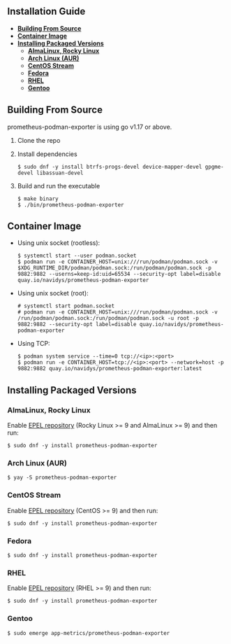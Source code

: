## Installation Guide

- [**Building From Source**](#building-from-source)
- [**Container Image**](#container-image)
- [**Installing Packaged Versions**](#installing-packaged-versions)
  - [**AlmaLinux, Rocky Linux**](#almalinux-rocky-linux)
  - [**Arch Linux (AUR)**](#arch-linux-aur)
  - [**CentOS Stream**](#centos-stream)
  - [**Fedora**](#fedora)
  - [**RHEL**](#rhel)
  - [**Gentoo**](#gentoo)


## Building From Source

prometheus-podman-exporter is using go v1.17 or above.

1. Clone the repo
2. Install dependencies

    ```shell
    $ sudo dnf -y install btrfs-progs-devel device-mapper-devel gpgme-devel libassuan-devel
    ```

2. Build and run the executable

    ```shell
    $ make binary
    $ ./bin/prometheus-podman-exporter
    ```
## Container Image

* Using unix socket (rootless):

    ```shell
    $ systemctl start --user podman.socket
    $ podman run -e CONTAINER_HOST=unix:///run/podman/podman.sock -v $XDG_RUNTIME_DIR/podman/podman.sock:/run/podman/podman.sock -p 9882:9882 --userns=keep-id:uid=65534 --security-opt label=disable quay.io/navidys/prometheus-podman-exporter
    ```

* Using unix socket (root):

    ```
    # systemctl start podman.socket
    # podman run -e CONTAINER_HOST=unix:///run/podman/podman.sock -v /run/podman/podman.sock:/run/podman/podman.sock -u root -p 9882:9882 --security-opt label=disable quay.io/navidys/prometheus-podman-exporter
    ```

* Using TCP:

    ```shell
    $ podman system service --time=0 tcp://<ip>:<port>
    $ podman run -e CONTAINER_HOST=tcp://<ip>:<port> --network=host -p 9882:9882 quay.io/navidys/prometheus-podman-exporter:latest
    ```

## Installing Packaged Versions

### AlmaLinux, Rocky Linux

Enable [EPEL repository](https://docs.fedoraproject.org/en-US/epel/) (Rocky Linux >= 9 and AlmaLinux >= 9) and then run:

```shell
$ sudo dnf -y install prometheus-podman-exporter
```

### Arch Linux (AUR)

```shell
$ yay -S prometheus-podman-exporter
```

### CentOS Stream

Enable [EPEL repository](https://docs.fedoraproject.org/en-US/epel/) (CentOS >= 9) and then run:

```shell
$ sudo dnf -y install prometheus-podman-exporter
```

### Fedora

```shell
$ sudo dnf -y install prometheus-podman-exporter
```

### RHEL

Enable [EPEL repository](https://docs.fedoraproject.org/en-US/epel/) (RHEL >= 9) and then run:

```shell
$ sudo dnf -y install prometheus-podman-exporter
```

### Gentoo

```shell
$ sudo emerge app-metrics/prometheus-podman-exporter
```
